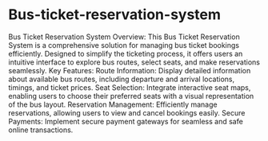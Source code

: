 # Bus-ticket-reservation-system
 Bus Ticket Reservation System Overview:  This Bus Ticket Reservation System is a comprehensive solution for managing bus ticket bookings efficiently. Designed to simplify the ticketing process, it offers users an intuitive interface to explore bus routes, select seats, and make reservations seamlessly.  Key Features:  Route Information: Display detailed information about available bus routes, including departure and arrival locations, timings, and ticket prices.  Seat Selection: Integrate interactive seat maps, enabling users to choose their preferred seats with a visual representation of the bus layout.  Reservation Management: Efficiently manage reservations, allowing users to view and cancel bookings easily.  Secure Payments: Implement secure payment gateways for seamless and safe online transactions.
